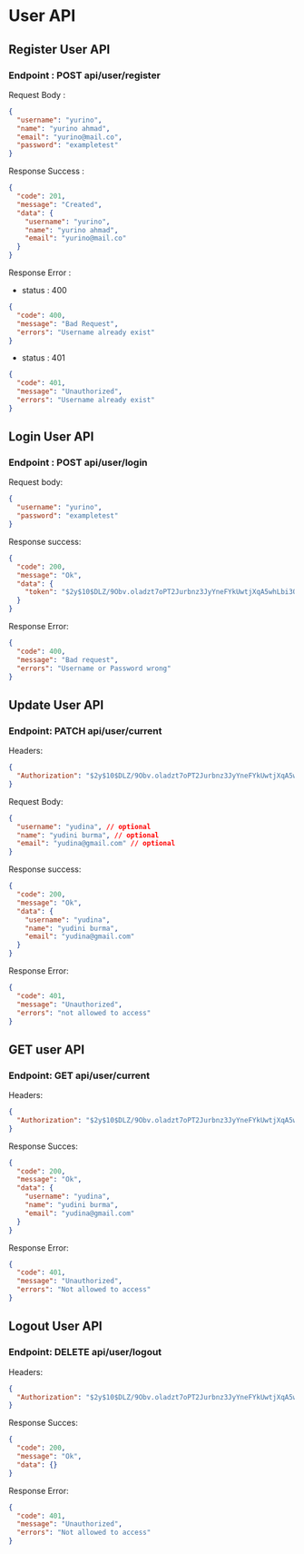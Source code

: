 # User API

## Register User API

### Endpoint : POST api/user/register

Request Body :

```json
{
  "username": "yurino",
  "name": "yurino ahmad",
  "email": "yurino@mail.co",
  "password": "exampletest"
}
```

Response Success :

```json
{
  "code": 201,
  "message": "Created",
  "data": {
    "username": "yurino",
    "name": "yurino ahmad",
    "email": "yurino@mail.co"
  }
}
```

Response Error :

- status : 400

```json
{
  "code": 400,
  "message": "Bad Request",
  "errors": "Username already exist"
}
```

- status : 401

```json
{
  "code": 401,
  "message": "Unauthorized",
  "errors": "Username already exist"
}
```

## Login User API

### Endpoint : POST api/user/login

Request body:

```json
{
  "username": "yurino",
  "password": "exampletest"
}
```

Response success:

```json
{
  "code": 200,
  "message": "Ok",
  "data": {
    "token": "$2y$10$DLZ/9Obv.oladzt7oPT2Jurbnz3JyYneFYkUwtjXqA5whLbi3Qpza"
  }
}
```

Response Error:

```json
{
  "code": 400,
  "message": "Bad request",
  "errors": "Username or Password wrong"
}
```

## Update User API

### Endpoint: PATCH api/user/current

Headers:

```json
{
  "Authorization": "$2y$10$DLZ/9Obv.oladzt7oPT2Jurbnz3JyYneFYkUwtjXqA5whLbi3Qpza"
}
```

Request Body:

```json
{
  "username": "yudina", // optional
  "name": "yudini burma", // optional
  "email": "yudina@gmail.com" // optional
}
```

Response success:

```json
{
  "code": 200,
  "message": "Ok",
  "data": {
    "username": "yudina",
    "name": "yudini burma",
    "email": "yudina@gmail.com"
  }
}
```

Response Error:

```json
{
  "code": 401,
  "message": "Unauthorized",
  "errors": "not allowed to access"
}
```

## GET user API

### Endpoint: GET api/user/current

Headers:

```json
{
  "Authorization": "$2y$10$DLZ/9Obv.oladzt7oPT2Jurbnz3JyYneFYkUwtjXqA5whLbi3Qpza"
}
```

Response Succes:

```json
{
  "code": 200,
  "message": "Ok",
  "data": {
    "username": "yudina",
    "name": "yudini burma",
    "email": "yudina@gmail.com"
  }
}
```

Response Error:

```json
{
  "code": 401,
  "message": "Unauthorized",
  "errors": "Not allowed to access"
}
```

## Logout User API

### Endpoint: DELETE api/user/logout

Headers:

```json
{
  "Authorization": "$2y$10$DLZ/9Obv.oladzt7oPT2Jurbnz3JyYneFYkUwtjXqA5whLbi3Qpza"
}
```

Response Succes:

```json
{
  "code": 200,
  "message": "Ok",
  "data": {}
}
```

Response Error:

```json
{
  "code": 401,
  "message": "Unauthorized",
  "errors": "Not allowed to access"
}
```
